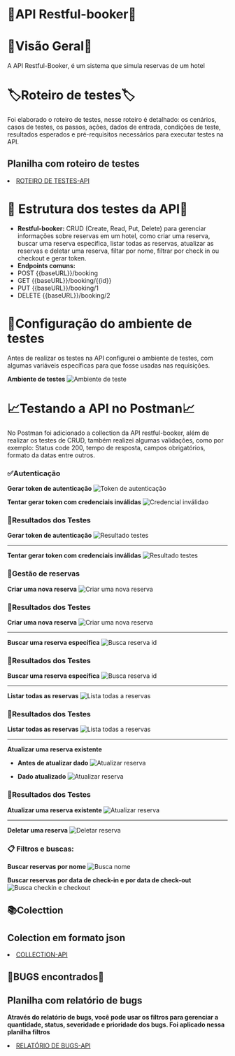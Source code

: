 # 🏨API Restful-booker🏨 #

# 👀Visão Geral👀 #
A API Restful-Booker, é um sistema que simula reservas de um hotel
# 🏷️Roteiro de testes🏷️ #
Foi elaborado o roteiro de testes, nesse roteiro é detalhado: os cenários, casos de testes, os passos, ações, dados de entrada, condições de teste, resultados esperados e pré-requisitos necessários para executar testes na API.

## Planilha com roteiro de testes ##
<li> <a href="https://docs.google.com/spreadsheets/d/1afhy_VfZz8fT36ht8TWZGQPFUC8ujS0ugnSET1M5cD8/edit?usp=drive_link" rel=nofollow>ROTEIRO DE TESTES-API</a><//li>

# 🔨 Estrutura dos testes da API🔨  #
+ **Restful-booker:** CRUD (Create, Read, Put, Delete) para gerenciar informações sobre reservas em um hotel, como criar uma reserva, buscar uma reserva especifica, listar todas as reservas, atualizar as reservas e deletar uma reserva, filtar por nome, filtrar por check in ou checkout e gerar token.
+ **Endpoints comuns:**
+ POST {{baseURL}}/booking
+ GET {{baseURL}}/booking/{{id}}
+ PUT {{baseURL}}/booking/1
+ DELETE {{baseURL}}/booking/2


# 🎯Configuração do ambiente de testes #
Antes de realizar os testes na API configurei o ambiente de testes, com algumas variáveis específicas para que fosse usadas nas requisições.

**Ambiente de testes**
![Ambiente de teste](https://imgur.com/RoaNmv7.png)

# 📈Testando a API no Postman📈 #
No Postman foi adicionado a collection da API restful-booker, além de realizar os testes de CRUD, também realizei algumas validações, como por exemplo: Status code 200, tempo de resposta, campos obrigatórios, formato da datas entre outros. 

### ✅Autenticação ###
**Gerar token de autenticação**
![Token de autenticação](https://imgur.com/k6tYcjq.png)

**Tentar gerar token com credenciais inválidas**
![Credencial inválidao](https://imgur.com/nEYTqTZ.png)

### 🔎Resultados dos Testes ###
**Gerar token de autenticação**
![Resultado testes](https://imgur.com/CJsRYpO.png)
___
**Tentar gerar token com credenciais inválidas**
![Resultado testes](https://imgur.com/pBUH6iG.png)

### 📁Gestão de reservas ###

**Criar uma nova reserva**
![Criar uma nova reserva](https://imgur.com/qR8UEYz.png)

### 🔎Resultados dos Testes ###
**Criar uma nova reserva**
![Criar uma nova reserva](https://imgur.com/Q1tUJND.png)
___
**Buscar uma reserva específica**
![Busca reserva id](https://imgur.com/cVeUaxq.png)

### 🔎Resultados dos Testes ###
**Buscar uma reserva específica**
![Busca reserva id](https://imgur.com/GXHDz1u.png)
___
**Listar todas as reservas**
![Lista todas a reservas](https://imgur.com/a0MC63q.png)
### 🔎Resultados dos Testes ###
**Listar todas as reservas**
![Lista todas a reservas](https://imgur.com/TufVamf.png)
___
**Atualizar uma reserva existente**
+ **Antes de atualizar dado**
![Atualizar reserva](https://imgur.com/WJ3UcEE.png)

+ **Dado atualizado**
![Atualizar reserva](https://imgur.com/LgRLUdj.png)

### 🔎Resultados dos Testes ###
**Atualizar uma reserva existente**
![Atualizar reserva](https://imgur.com/1dpFZnh.png)
___
**Deletar uma reserva**
![Deletar reserva](https://imgur.com/O3Z0L3b.png)


### 📋 Filtros e buscas: ###
**Buscar reservas por nome**
![Busca nome](https://imgur.com/bQ7ITP2.png)


**Buscar reservas por data de check-in e por data de check-out**
![Busca checkin e checkout](https://imgur.com/46vlKay.png)


## 📚Colecttion ##
## Colection em formato json ##
<li> <a href="https://github.com/LigianeBasques/API-Testing/blob/master/Restful-booker.postman_collection.json" rel=nofollow>COLLECTION-API</a><//li>




## 🐞BUGS encontrados🐞 ##
## Planilha com relatório de bugs ##
**Através do relatório de bugs, você pode usar os filtros para gerenciar a quantidade, status, severidade e prioridade dos bugs. Foi aplicado nessa planilha filtros**
<li> <a href="https://docs.google.com/spreadsheets/d/1skvW9_tntkYjuaQIGEPlXOHqnFzMMXyxbsybzAN_wK0/edit?usp=sharing" rel=nofollow>RELATÓRIO DE BUGS-API</a><//li>

